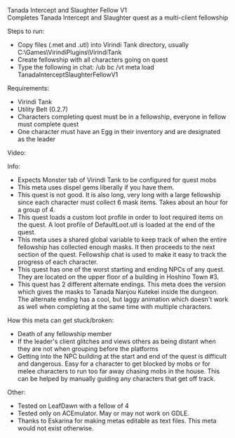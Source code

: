 Tanada Intercept and Slaughter Fellow V1   
Completes Tanada Intercept and Slaughter quest as a multi-client fellowship     

Steps to run:
- Copy files (.met and .utl) into Virindi Tank directory, usually C:\Games\VirindiPlugins\VirindiTank
- Create fellowship with all characters going on quest
- Type the following in chat: /ub bc /vt meta load TanadaInterceptSlaughterFellowV1

Requirements:
- Virindi Tank
- Utility Belt (0.2.7)
- Characters completing quest must be in a fellowship, everyone in fellow must complete quest
- One character must have an Egg in their inventory and are designated as the leader

Video: 

Info:
- Expects Monster tab of Virindi Tank to be configured for quest mobs
- This meta uses dispel gems liberally if you have them.
- This quest is not good.  It is also long, very long with a large fellowship since each character must collect 6 mask items.  Takes about an hour for a group of 4.
- This quest loads a custom loot profile in order to loot required items on the quest.  A loot profile of DefaultLoot.utl is loaded at the end of the quest.
- This meta uses a shared global variable to keep track of when the entire fellowship has collected enough masks.  It then proceeds to the next section of the quest.  Fellowship chat is used to make it easy to track the progress of each character.
- This quest has one of the worst starting and ending NPCs of any quest.  They are located on the upper floor of a building in Hoshino Town #3.
- This quest has 2 different alternate endings.  This meta does the version which gives the masks to Tanada Nanjou Kutekei inside the dungeon.  The alternate ending has a cool, but laggy animation which doesn't work as well when completing at the same time with multiple characters.


How this meta can get stuck/broken:
- Death of any fellowship member
- If the leader's client glitches and views others as being distant when they are not when grouping before the platforms
- Getting into the NPC building at the start and end of the quest is difficult and dangerous.  Easy for a character to get blocked by mobs or for melee characters to run too far away chasing mobs in the house.  This can be helped by manually guiding any characters that get off track.

Other:
- Tested on LeafDawn with a fellow of 4
- Tested only on ACEmulator.  May or may not work on GDLE.
- Thanks to Eskarina for making metas editable as text files.   This meta would not exist otherwise.